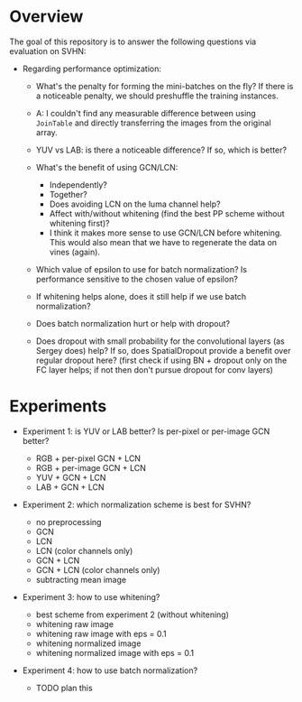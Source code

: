 # Overview

The goal of this repository is to answer the following questions via evaluation
on SVHN:

- Regarding performance optimization:
  - What's the penalty for forming the mini-batches on the fly? If there is a
  noticeable penalty, we should preshuffle the training instances.
  - A: I couldn't find any measurable difference between using `JoinTable` and
  directly transferring the images from the original array.

  - YUV vs LAB: is there a noticeable difference? If so, which is better?
  - What's the benefit of using GCN/LCN:
    - Independently?
    - Together?
    - Does avoiding LCN on the luma channel help?
    - Affect with/without whitening (find the best PP scheme without whitening
    first)?
    - I think it makes more sense to use GCN/LCN before whitening. This would
    also mean that we have to regenerate the data on vines (again).

  - Which value of epsilon to use for batch normalization? Is performance
  sensitive to the chosen value of epsilon?
  - If whitening helps alone, does it still help if we use batch normalization?
  - Does batch normalization hurt or help with dropout?
  - Does dropout with small probability for the convolutional layers (as Sergey
  does) help? If so, does SpatialDropout provide a benefit over regular dropout
  here? (first check if using BN + dropout only on the FC layer helps; if not
  then don't pursue dropout for conv layers)

# Experiments

- Experiment 1: is YUV or LAB better? Is per-pixel or per-image GCN better?
  - RGB + per-pixel GCN + LCN
  - RGB + per-image GCN + LCN
  - YUV + GCN + LCN
  - LAB + GCN + LCN

- Experiment 2: which normalization scheme is best for SVHN?
  - no preprocessing
  - GCN
  - LCN
  - LCN (color channels only)
  - GCN + LCN
  - GCN + LCN (color channels only)
  - subtracting mean image

- Experiment 3: how to use whitening?
  - best scheme from experiment 2 (without whitening)
  - whitening raw image
  - whitening raw image with eps = 0.1
  - whitening normalized image
  - whitening normalized image with eps = 0.1

- Experiment 4: how to use batch normalization?
  - TODO plan this
